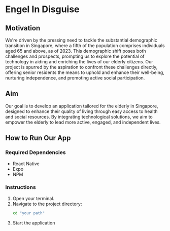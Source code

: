 # Engel In Disguise

## Motivation
We're driven by the pressing need to tackle the substantial demographic transition in Singapore, where a fifth of the population comprises individuals aged 65 and above, as of 2023. This demographic shift poses both challenges and prospects, prompting us to explore the potential of technology in aiding and enriching the lives of our elderly citizens. Our project is spurred by the aspiration to confront these challenges directly, offering senior residents the means to uphold and enhance their well-being, nurturing independence, and promoting active social participation.

## Aim
Our goal is to develop an application tailored for the elderly in Singapore, designed to enhance their quality of living through easy access to health and social resources. By integrating technological solutions, we aim to empower the elderly to lead more active, engaged, and independent lives.

## How to Run Our App

### Required Dependencies
- React Native
- Expo
- NPM

### Instructions
1. Open your terminal.
2. Navigate to the project directory:
   ```bash
   cd "your path"
3. Start the application
